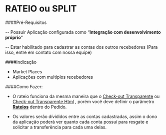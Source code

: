 RATEIO ou SPLIT
===============

####Pré-Requisitos

-- Possuir Aplicação configurada como “**Integração com desenvolvimento próprio**“ 

-- Estar habilitado para cadastrar as contas dos outros recebedores (Para isso, entre em contato com nossa equipe)

####Indicação

 - Market Places
 - Aplicações com multiplos recebedores


####Como Fazer:

 - O rateio funciona da mesma maneira que o [Check-out Transparente](##integrando-check-out-transparente) ou [Check-out Transparente Html](##integrando-check-out-transparente-html) , porém você deve definir o parâmetro [**Rateios**](#parametros-rateios) dentro do Pedido.

 - Os valores serão dívididos entre as contas cadastradas, assim o dono da aplicação poderá ver quanto cada conta possuí para resgate e solicitar a transferência para cada uma delas.
